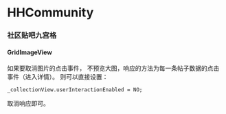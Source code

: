 # HHCommunity
### 社区贴吧九宫格
#### GridImageView
如果要取消图片的点击事件， 不预览大图，响应的方法为每一条帖子数据的点击事件（进入详情）。
则可以直接设置：
```
_collectionView.userInteractionEnabled = NO;
```
取消响应即可。

